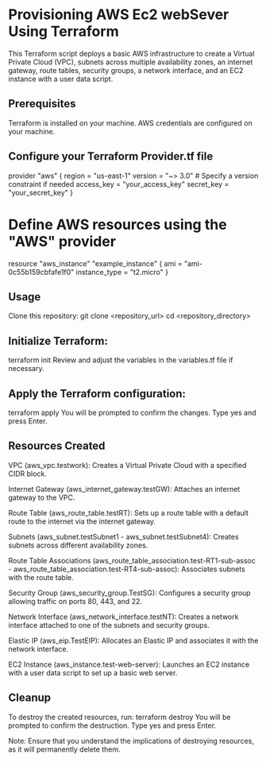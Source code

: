 # Provisioning AWS Ec2 webSever Using Terraform
This Terraform script deploys a basic AWS infrastructure to create a Virtual Private Cloud (VPC), subnets across multiple availability zones, an internet gateway, route tables, security groups, a network interface, and an EC2 instance with a user data script.

## Prerequisites
Terraform is installed on your machine.
AWS credentials are configured on your machine.

## Configure your Terraform Provider.tf file
provider "aws" {
  region  = "us-east-1"
  version = "~> 3.0"  # Specify a version constraint if needed
  access_key = "your_access_key"
  secret_key = "your_secret_key"
}

# Define AWS resources using the "AWS" provider
resource "aws_instance" "example_instance" {
  ami           = "ami-0c55b159cbfafe1f0"
  instance_type = "t2.micro"
}

## Usage
Clone this repository:
git clone <repository_url>
cd <repository_directory>

## Initialize Terraform:
terraform init
Review and adjust the variables in the variables.tf file if necessary.

## Apply the Terraform configuration:
terraform apply
You will be prompted to confirm the changes. Type yes and press Enter.

## Resources Created
VPC (aws_vpc.testwork): Creates a Virtual Private Cloud with a specified CIDR block.

Internet Gateway (aws_internet_gateway.testGW): Attaches an internet gateway to the VPC.

Route Table (aws_route_table.testRT): Sets up a route table with a default route to the internet via the internet gateway.

Subnets (aws_subnet.testSubnet1 - aws_subnet.testSubnet4): Creates subnets across different availability zones.

Route Table Associations (aws_route_table_association.test-RT1-sub-assoc - aws_route_table_association.test-RT4-sub-assoc): Associates subnets with the route table.

Security Group (aws_security_group.TestSG): Configures a security group allowing traffic on ports 80, 443, and 22.

Network Interface (aws_network_interface.testNT): Creates a network interface attached to one of the subnets and security groups.

Elastic IP (aws_eip.TestEIP): Allocates an Elastic IP and associates it with the network interface.

EC2 Instance (aws_instance.test-web-server): Launches an EC2 instance with a user data script to set up a basic web server.

## Cleanup
To destroy the created resources, run:
terraform destroy
You will be prompted to confirm the destruction. Type yes and press Enter.

Note: Ensure that you understand the implications of destroying resources, as it will permanently delete them.
